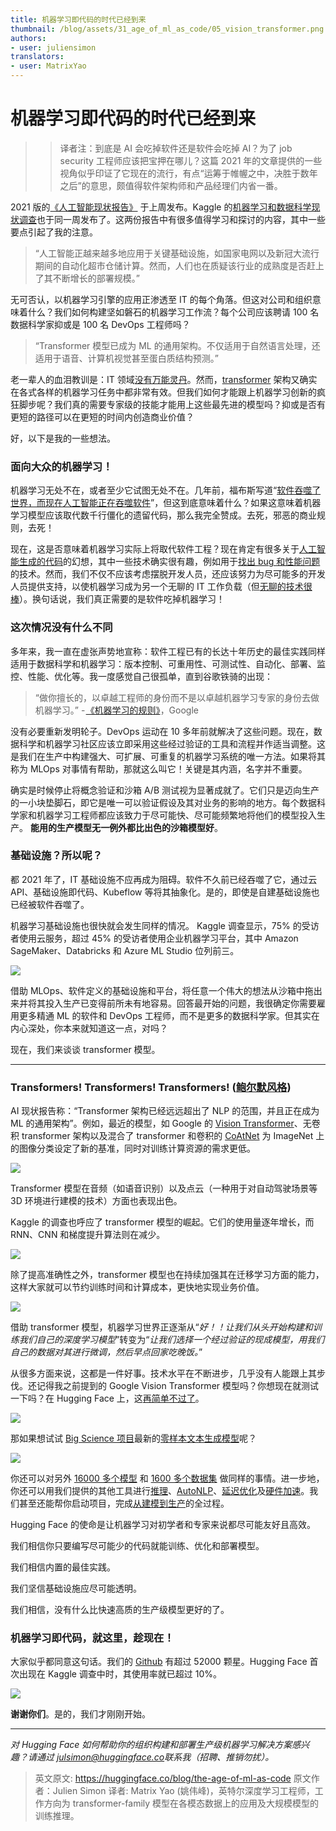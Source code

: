 ```yaml
---
title: 机器学习即代码的时代已经到来
thumbnail: /blog/assets/31_age_of_ml_as_code/05_vision_transformer.png
authors:
- user: juliensimon
translators:
- user: MatrixYao
---
```


# 机器学习即代码的时代已经到来

<!-- {blog_metadata} -->
<!-- {authors} -->

>> 译者注：到底是 AI 会吃掉软件还是软件会吃掉 AI？为了 job security 工程师应该把宝押在哪儿？这篇 2021 年的文章提供的一些视角似乎印证了它现在的流行，有点“运筹于帷幄之中，决胜于数年之后”的意思，颇值得软件架构师和产品经理们内省一番。

2021 版的[《人工智能现状报告》](https://www.stateof.ai/2021-report-launch.html) 于上周发布。Kaggle 的[机器学习和数据科学现状调查](https://www.kaggle.com/c/kaggle-survey-2021)也于同一周发布了。这两份报告中有很多值得学习和探讨的内容，其中一些要点引起了我的注意。

> “人工智能正越来越多地应用于关键基础设施，如国家电网以及新冠大流行期间的自动化超市仓储计算。然而，人们也在质疑该行业的成熟度是否赶上了其不断增长的部署规模。”

无可否认，以机器学习引擎的应用正渗透至 IT 的每个角落。但这对公司和组织意味着什么？我们如何构建坚如磐石的机器学习工作流？每个公司应该聘请 100 名数据科学家抑或是 100 名 DevOps 工程师吗？

> “Transformer 模型已成为 ML 的通用架构。不仅适用于自然语言处理，还适用于语音、计算机视觉甚至蛋白质结构预测。”

老一辈人的血泪教训是：IT 领域[没有万能灵丹](https://en.wikipedia.org/wiki/No_Silver_Bullet)。然而，[transformer](https://arxiv.org/abs/1706.03762) 架构又确实在各式各样的机器学习任务中都非常有效。但我们如何才能跟上机器学习创新的疯狂脚步呢？我们真的需要专家级的技能才能用上这些最先进的模型吗？抑或是否有更短的路径可以在更短的时间内创造商业价值？

好，以下是我的一些想法。


### 面向大众的机器学习！

机器学习无处不在，或者至少它试图无处不在。几年前，福布斯写道“[软件吞噬了世界，而现在人工智能正在吞噬软件](https://www.forbes.com/sites/cognitiveworld/2019/08/29/software-ate-the-world-now-ai-is-eating-software/)”，但这到底意味着什么？如果这意味着机器学习模型应该取代数千行僵化的遗留代码，那么我完全赞成。去死，邪恶的商业规则，去死！

现在，这是否意味着机器学习实际上将取代软件工程？现在肯定有很多关于[人工智能生成的代码](https://www.wired.com/story/ai-latest-trick-writing-computer-code/)的幻想，其中一些技术确实很有趣，例如用于[找出 bug 和性能问题](https://aws.amazon.com/codeguru)的技术。然而，我们不仅不应该考虑摆脱开发人员，还应该努力为尽可能多的开发人员提供支持，以使机器学习成为另一个无聊的 IT 工作负载（但[无聊的技术很棒](http://boringtechnology.club/)）。换句话说，我们真正需要的是软件吃掉机器学习！

### 这次情况没有什么不同

多年来，我一直在虚张声势地宣称：软件工程已有的长达十年历史的最佳实践同样适用于数据科学和机器学习：版本控制、可重用性、可测试性、自动化、部署、监控、性能、优化等。我一度感觉自己很孤单，直到谷歌铁骑的出现：

> “做你擅长的，以卓越工程师的身份而不是以卓越机器学习专家的身份去做机器学习。” - [《机器学习的规则》](https://developers.google.com/machine-learning/guides/rules-of-ml)，Google

没有必要重新发明轮子。DevOps 运动在 10 多年前就解决了这些问题。现在，数据科学和机器学习社区应该立即采用这些经过验证的工具和流程并作适当调整。这是我们在生产中构建强大、可扩展、可重复的机器学习系统的唯一方法。如果将其称为 MLOps 对事情有帮助，那就这么叫它！关键是其内涵，名字并不重要。

确实是时候停止将概念验证和沙箱 A/B 测试视为显著成就了。它们只是迈向生产的一小块垫脚石，即它是唯一可以验证假设及其对业务的影响的地方。每个数据科学家和机器学习工程师都应该致力于尽可能快、尽可能频繁地将他们的模型投入生产。 **能用的生产模型无一例外都比出色的沙箱模型好**。

### 基础设施？所以呢？

都 2021 年了，IT 基础设施不应再成为阻碍。软件不久前已经吞噬了它，通过云 API、基础设施即代码、Kubeflow 等将其抽象化。是的，即使是自建基础设施也已经被软件吞噬了。

机器学习基础设施也很快就会发生同样的情况。 Kaggle 调查显示，75% 的受访者使用云服务，超过 45% 的受访者使用企业机器学习平台，其中 Amazon SageMaker、Databricks 和 Azure ML Studio 位列前三。

<kbd>
  <img src="assets/31_age_of_ml_as_code/01_entreprise_ml.png">
</kbd>

借助 MLOps、软件定义的基础设施和平台，将任意一个伟大的想法从沙箱中拖出来并将其投入生产已变得前所未有地容易。回答最开始的问题，我很确定你需要雇用更多精通 ML 的软件和 DevOps 工程师，而不是更多的数据科学家。但其实在内心深处，你本来就知道这一点，对吗？

现在，我们来谈谈 transformer 模型。

---

### Transformers! Transformers! Transformers! ([鲍尔默风格](https://www.youtube.com/watch?v=Vhh_GeBPOhs))

AI 现状报告称：“Transformer 架构已经远远超出了 NLP 的范围，并且正在成为 ML 的通用架构”。例如，最近的模型，如 Google 的 [Vision Transformer](https://paperswithcode.com/method/vision-transformer)、无卷积 transformer 架构以及混合了 transformer 和卷积的 [CoAtNet](https://paperswithcode.com/paper/coatnet-marrying-convolution-and-attention) 为 ImageNet 上的图像分类设定了新的基准，同时对训练计算资源的需求更低。

<kbd>
  <img src="assets/31_age_of_ml_as_code/02_vision_transformer.png">
</kbd>

Transformer 模型在音频（如语音识别）以及点云（一种用于对自动驾驶场景等 3D 环境进行建模的技术）方面也表现出色。

Kaggle 的调查也呼应了 transformer 模型的崛起。它们的使用量逐年增长，而 RNN、CNN 和梯度提升算法则在减少。

<kbd>
  <img src="assets/31_age_of_ml_as_code/03_transformers.png">
</kbd>

除了提高准确性之外，transformer 模型也在持续加强其在迁移学习方面的能力，这样大家就可以节约训练时间和计算成本，更快地实现业务价值。

<kbd>
  <img src="assets/31_age_of_ml_as_code/04_general_transformers.png">
</kbd>

借助 transformer 模型，机器学习世界正逐渐从“*好！！让我们从头开始构建和训练我们自己的深度学习模型*”转变为“*让我们选择一个经过验证的现成模型，用我们自己的数据对其进行微调，然后早点回家吃晚饭。*”

从很多方面来说，这都是一件好事。技术水平在不断进步，几乎没有人能跟上其步伐。还记得我之前提到的 Google Vision Transformer 模型吗？你想现在就测试一下吗？在 Hugging Face 上，这[再简单不过了](https://huggingface.co/google/vit-base-patch16-224)。

<kbd>
  <img src="assets/31_age_of_ml_as_code/05_vision_transformer.png">
</kbd>

那如果想试试 [Big Science 项目](https://bigscience.huggingface.co/)最新的[零样本文本生成模型](https://huggingface.co/bigscience)呢？

<kbd>
  <img src="assets/31_age_of_ml_as_code/06_big_science.png">
</kbd>

你还可以对另外 [16000 多个模型](https://huggingface.co/models) 和 [1600 多个数据集](https://huggingface.co/datasets) 做同样的事情。进一步地，你还可以用我们提供的其他工具进行[推理](https://huggingface.co/inference-api)、[AutoNLP](https://huggingface.co/autonlp)、[延迟优化](https://huggingface.co/infinity)及[硬件加速](https://huggingface.co/hardware)。我们甚至还能帮你启动项目，完成[从建模到生产](https://huggingface.co/support)的全过程。

Hugging Face 的使命是让机器学习对初学者和专家来说都尽可能友好且高效。

我们相信你只要编写尽可能少的代码就能训练、优化和部署模型。

我们相信内置的最佳实践。

我们坚信基础设施应尽可能透明。

我们相信，没有什么比快速高质的生产级模型更好的了。

### 机器学习即代码，就这里，趁现在！

大家似乎都同意这句话。我们的 [Github](https://github.com/huggingface) 有超过 52000 颗星。Hugging Face 首次出现在 Kaggle 调查中时，其使用率就已超过 10%。

<kbd>
  <img src="assets/31_age_of_ml_as_code/07_kaggle.png">
</kbd>

**谢谢你们**。是的，我们才刚刚开始。

---

*对 Hugging Face 如何帮助你的组织构建和部署生产级机器学习解决方案感兴趣？请通过 [j​​ulsimon@huggingface.co](mailto:julsimon@huggingface.co)联系我（招聘、推销勿扰）。*

> 英文原文: <url> https://huggingface.co/blog/the-age-of-ml-as-code </url>
> 原文作者：Julien Simon
> 译者: Matrix Yao (姚伟峰)，英特尔深度学习工程师，工作方向为 transformer-family 模型在各模态数据上的应用及大规模模型的训练推理。